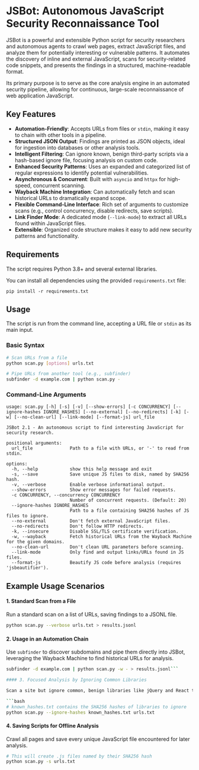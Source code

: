 # JSBot: Autonomous JavaScript Security Reconnaissance Tool

JSBot is a powerful and extensible Python script for security researchers and autonomous agents to crawl web pages, extract JavaScript files, and analyze them for potentially interesting or vulnerable patterns. It automates the discovery of inline and external JavaScript, scans for security-related code snippets, and presents the findings in a structured, machine-readable format.

Its primary purpose is to serve as the core analysis engine in an automated security pipeline, allowing for continuous, large-scale reconnaissance of web application JavaScript.

## Key Features

-   **Automation-Friendly**: Accepts URLs from files or `stdin`, making it easy to chain with other tools in a pipeline.
-   **Structured JSON Output**: Findings are printed as JSON objects, ideal for ingestion into databases or other analysis tools.
-   **Intelligent Filtering**: Can ignore known, benign third-party scripts via a hash-based ignore file, focusing analysis on custom code.
-   **Enhanced Security Patterns**: Uses an expanded and categorized list of regular expressions to identify potential vulnerabilities.
-   **Asynchronous & Concurrent**: Built with `asyncio` and `httpx` for high-speed, concurrent scanning.
-   **Wayback Machine Integration**: Can automatically fetch and scan historical URLs to dramatically expand scope.
-   **Flexible Command-Line Interface**: Rich set of arguments to customize scans (e.g., control concurrency, disable redirects, save scripts).
-   **Link Finder Mode**: A dedicated mode (`--link-mode`) to extract all URLs found within JavaScript files.
-   **Extensible**: Organized code structure makes it easy to add new security patterns and functionality.

## Requirements

The script requires Python 3.8+ and several external libraries.

You can install all dependencies using the provided `requirements.txt` file:

```
pip install -r requirements.txt
```

## Usage

The script is run from the command line, accepting a URL file or `stdin` as its main input.

### Basic Syntax

```bash
# Scan URLs from a file
python scan.py [options] urls.txt

# Pipe URLs from another tool (e.g., subfinder)
subfinder -d example.com | python scan.py -
```

### Command-Line Arguments

```
usage: scan.py [-h] [-s] [-v] [--show-errors] [-c CONCURRENCY] [--ignore-hashes IGNORE_HASHES] [--no-external] [--no-redirects] [-k] [-w] [--no-clean-url] [--link-mode] [--format-js] url_file

JSBot 2.1 - An autonomous script to find interesting JavaScript for security research.

positional arguments:
  url_file              Path to a file with URLs, or '-' to read from stdin.

options:
  -h, --help            show this help message and exit
  -s, --save            Save unique JS files to disk, named by SHA256 hash.
  -v, --verbose         Enable verbose informational output.
  --show-errors         Show error messages for failed requests.
  -c CONCURRENCY, --concurrency CONCURRENCY
                        Number of concurrent requests. (Default: 20)
  --ignore-hashes IGNORE_HASHES
                        Path to a file containing SHA256 hashes of JS files to ignore.
  --no-external         Don't fetch external JavaScript files.
  --no-redirects        Don't follow HTTP redirects.
  -k, --insecure        Disable SSL/TLS certificate verification.
  -w, --wayback         Fetch historical URLs from the Wayback Machine for the given domains.
  --no-clean-url        Don't clean URL parameters before scanning.
  --link-mode           Only find and output links/URLs found in JS files.
  --format-js           Beautify JS code before analysis (requires 'jsbeautifier').
```

## Example Usage Scenarios

#### 1. Standard Scan from a File

Run a standard scan on a list of URLs, saving findings to a JSONL file.

```bash
python scan.py --verbose urls.txt > results.jsonl
```

#### 2. Usage in an Automation Chain

Use `subfinder` to discover subdomains and pipe them directly into JSBot, leveraging the Wayback Machine to find historical URLs for analysis.

```bash
subfinder -d example.com | python scan.py -w - > results.jsonl```

#### 3. Focused Analysis by Ignoring Common Libraries

Scan a site but ignore common, benign libraries like jQuery and React to focus only on custom-written code.

```bash
# known_hashes.txt contains the SHA256 hashes of libraries to ignore
python scan.py --ignore-hashes known_hashes.txt urls.txt
```

#### 4. Saving Scripts for Offline Analysis

Crawl all pages and save every unique JavaScript file encountered for later analysis.

```bash
# This will create .js files named by their SHA256 hash
python scan.py -s urls.txt
```
